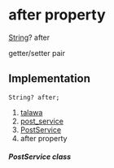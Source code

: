 
<div>

# after property

</div>


[String](https://api.flutter.dev/flutter/dart-core/String-class.html)?
after


getter/setter pair




## Implementation

``` language-dart
String? after;
```







1.  [talawa](../../index.html)
2.  [post_service](../../services_post_service/)
3.  [PostService](../../services_post_service/PostService-class.html)
4.  after property

##### PostService class







